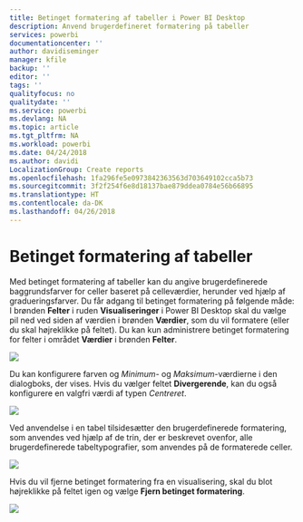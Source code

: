 ```yaml
---
title: Betinget formatering af tabeller i Power BI Desktop
description: Anvend brugerdefineret formatering på tabeller
services: powerbi
documentationcenter: ''
author: davidiseminger
manager: kfile
backup: ''
editor: ''
tags: ''
qualityfocus: no
qualitydate: ''
ms.service: powerbi
ms.devlang: NA
ms.topic: article
ms.tgt_pltfrm: NA
ms.workload: powerbi
ms.date: 04/24/2018
ms.author: davidi
LocalizationGroup: Create reports
ms.openlocfilehash: 1fa296fe5e0973842363563d703649102cca5b73
ms.sourcegitcommit: 3f2f254f6e8d18137bae879ddea0784e56b66895
ms.translationtype: HT
ms.contentlocale: da-DK
ms.lasthandoff: 04/26/2018
---
```

# <a name="conditional-formatting-in-tables"></a>Betinget formatering af tabeller
Med betinget formatering af tabeller kan du angive brugerdefinerede baggrundsfarver for celler baseret på celleværdier, herunder ved hjælp af gradueringsfarver. Du får adgang til betinget formatering på følgende måde: I brønden **Felter** i ruden **Visualiseringer** i Power BI Desktop skal du vælge pil ned ved siden af værdien i brønden **Værdier**, som du vil formatere (eller du skal højreklikke på feltet). Du kan kun administrere betinget formatering for felter i området **Værdier** i brønden **Felter**.

![](media/desktop-conditional-table-formatting/table-formatting_1.png)

Du kan konfigurere farven og *Minimum*- og *Maksimum*-værdierne i den dialogboks, der vises. Hvis du vælger feltet **Divergerende**, kan du også konfigurere en valgfri værdi af typen *Centreret*.

![](media/desktop-conditional-table-formatting/table-formatting_2.png)

Ved anvendelse i en tabel tilsidesætter den brugerdefinerede formatering, som anvendes ved hjælp af de trin, der er beskrevet ovenfor, alle brugerdefinerede tabeltypografier, som anvendes på de formaterede celler.

![](media/desktop-conditional-table-formatting/table-formatting_3.png)

Hvis du vil fjerne betinget formatering fra en visualisering, skal du blot højreklikke på feltet igen og vælge **Fjern betinget formatering**.

![](media/desktop-conditional-table-formatting/table-formatting_4.png)

